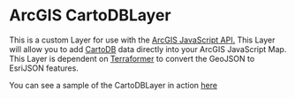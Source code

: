 # ArcGIS CartoDBLayer #

This is a custom Layer for use with the [ArcGIS JavaScript API.](http://esriurl.com/js)
This Layer will allow you to add [CartoDB](http://cartodb.com/) data
directly into your ArcGIS JavaScript Map.
This Layer is dependent on [Terraformer](http://terraformer.io/arcgis-parser/)
to convert the GeoJSON to EsriJSON features.

You can see a sample of the CartoDBLayer in action [here](http://www.odoe.net/apps/arccartodb/)

